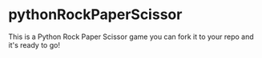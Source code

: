 # pythonRockPaperScissor
This is a Python Rock Paper Scissor game you can fork it to your repo and it's ready to go!
